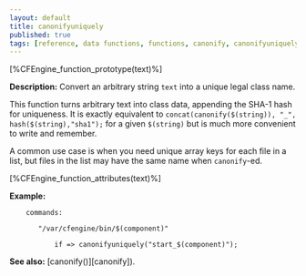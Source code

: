 ```yaml
---
layout: default
title: canonifyuniquely
published: true
tags: [reference, data functions, functions, canonify, canonifyuniquely, hash]
---
```


[%CFEngine_function_prototype(text)%]

**Description:** Convert an arbitrary string `text` into a unique legal class name.

This function turns arbitrary text into class data, appending the
SHA-1 hash for uniqueness.  It is exactly equivalent to
`concat(canonify($(string)), "_", hash($(string),"sha1");` for a given
`$(string)` but is much more convenient to write and remember.

A common use case is when you need unique array keys for each file in
a list, but files in the list may have the same name when
`canonify`-ed.

[%CFEngine_function_attributes(text)%]

**Example:**


```cf3
    commands:

       "/var/cfengine/bin/$(component)"

           if => canonifyuniquely("start_$(component)");
```

**See also:** [canonify()][canonify]).
